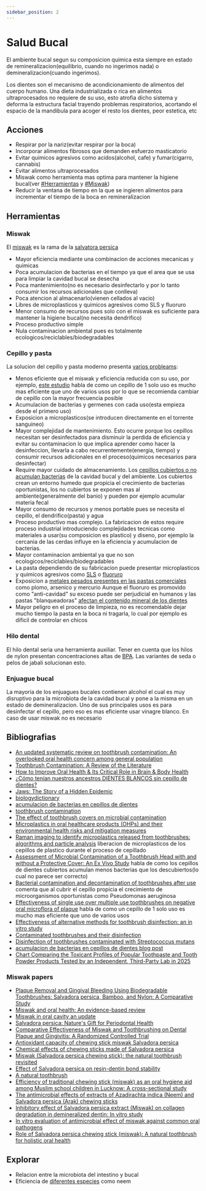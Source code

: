```yaml
---
sidebar_position: 2
---
```


# Salud Bucal

El ambiente bucal segun su composicion quimica esta siempre en estado de remineralizacion(equilibrio,
cuando no ingerimos nada) o demineralizacion(cuando ingerimos).

Los dientes son el mecanismo de acondicionamiento de alimentos del cuerpo humano. Una dieta industrializada o rica en alimentos
ultraprocesados no requiere de su uso, esto atrofia dicho sistema y deforma la estructura facial trayendo problemas respiratorios,
acortando el espacio de la mandibula para acoger el resto los dientes, peor estetica, etc

## Acciones

- Respirar por la nariz(evitar respirar por la boca)
- Incorporar alimentos fibrosos que demanden esfuerzo masticatorio
- Evitar quimicos agresivos como acidos(alcohol, cafe) y fumar(cigarro, cannabis)
- Evitar alimentos ultraprocesados
- Miswak como herramienta mas optima para mantener la higiene bucal(ver [#Herramientas](#herramientas) y [#Miswak](#miswak))
- Reducir la ventana de tiempo en la que se ingieren alimentos para incrementar el tiempo de la boca en remineralizacion

## Herramientas

### Miswak

El [miswak](https://en.wikipedia.org/wiki/Miswak) es la rama de la [salvatora persica](https://en.wikipedia.org/wiki/Salvadora_persica)
- Mayor eficiencia mediante una combinacion de acciones mecanicas y quimicas
- Poca acumulacion de bacterias en el tiempo ya que el area que se usa para limpiar la cavidad bucal se desecha
- Poca mantenimiento(no es necesario desinfectarlo y por lo tanto consumir los recursos adicionales que conlleva)
- Poca atencion al almacenarlo(vienen cellados al vacio)
- Libres de microplasticos y quimicos agresivos como SLS y fluoruro
- Menor consumo de recursos pues solo con el miswak es suficiente para mantener la higiene bucal(no necesita dendrifico)
- Proceso productivo simple
- Nula contaminacion ambiental pues es totalmente ecologicos/reciclables/biodegradables

### Cepillo y pasta

La solucion del cepillo y pasta moderno presenta [varios probleams](https://pubmed.ncbi.nlm.nih.gov/22315679/):
- Menos eficiente que el miswak y eficiencia reducida con su uso, por ejemplo, [este estudio](https://pubmed.ncbi.nlm.nih.gov/31879640/) habla de como un cepillo de 1
  solo uso es mucho mas eficiente que uno de varios usos por lo que se recomienda cambiar de cepillo con la mayor frecuencia posible
- Acumulacion de bacterias y germenes con cada uso(esta empieza desde el primero uso)
- Exposicion a microplasticos(se introducen directamente en el torrente sanguineo)
- Mayor complejidad de mantenimiento. Esto ocurre porque los cepillos necesitan ser desinfectados para disminuir la
  perdida de eficiencia y evitar su contaminacion lo que implica aprender como hacer la desinfeccion, llevarla a cabo
  recurrentemente(energia, tiempo) y consumir recursos adicionales en el proceso(quimicos necesarios para desinfectar)
- Require mayor cuidado de almacenamiento. Los [cepillos cubiertos o no acumulan bacterias](https://pmc.ncbi.nlm.nih.gov/articles/PMC7888916/) de la cavidad bucal y del
  ambiente. Los cubiertos crean un entorno humedo que propicia el crecimiento de bacterias oportunistas, los no cubiertos
  se exponen mas al ambiente(generalmente del banio) y pueden por ejemplo acumular materia fecal
- Mayor consumo de recursos y menos portable pues se necesita el cepillo, el dendrifico(pasta) y agua
- Proceso productivo mas complejo. La fabricacion de estos require proceso industrial introduciendo complejidades
  tecnicas como materiales a usar(su composicion es plastico) y diseno, por ejemplo la cercania de las cerdas influye
  en la eficiencia y acumulacion de bacterias.
- Mayor contaminacion ambiental ya que no son ecologicos/reciclables/biodegradables
- La pasta dependiendo de su fabricacion puede presentar microplasticos y quimicos agresivos como [SLS](https://en.wikipedia.org/wiki/Sodium_dodecyl_sulfate) o [fluoruro](https://pubmed.ncbi.nlm.nih.gov/36639015/)
- Exposicion a [metales pesados presentes en las pastas comerciales](https://tamararubin.com/2025/01/toothpaste-chart/) como plomo, arsenico y mercurio
  Aunque el fluoruro es promovido como "anti-cavidad" su exceso puede ser perjudicial en humanos y las pastas
  "blanqueadoras" [afectan el contenido mineral de los dientes](https://pubmed.ncbi.nlm.nih.gov/35265322/)
- Mayor peligro en el proceso de limpieza, no es recomendable dejar mucho tiempo la pasta en la boca ni tragarla, lo cual por
  ejemplo es dificil de controlar en chicos

### Hilo dental

El hilo dental seria una herramienta auxiliar. Tener en cuenta que los hilos de nylon presentan concentraciones altas de [BPA](https://en.wikipedia.org/wiki/Bisphenol_A).
Las variantes de seda o pelos de jabali solucionan esto.

### Enjuague bucal

La mayoria de los enjuagues bucales contienen alcohol el cual es muy disruptivo para la microbiota de la cavidad bucal
y pone a la misma en un estado de demineralizacion. Uno de sus principales usos es para desinfectar el cepillo, pero eso
es mas eficiente usar vinagre blanco. En caso de usar miswak no es necesario

## Bibliografias

- [An updated systematic review on toothbrush contamination: An overlooked oral health concern among general population](https://pubmed.ncbi.nlm.nih.gov/37680184/)
- [Toothbrush Contamination: A Review of the Literature](https://pmc.ncbi.nlm.nih.gov/articles/PMC3270454)
- [How to Improve Oral Health & Its Critical Role in Brain & Body Health](https://www.youtube.com/watch?v=zVCaYyUWWSw&t=5040s)
- [¿Cómo tenían nuestros ancestros DIENTES BLANCOS sin cepillo de dientes?](https://www.youtube.com/watch?v=KIlMpAbBG64&t=615s)
- [Jaws: The Story of a Hidden Epidemic](https://books.google.com.uy/books/about/Jaws.html?id=YvJUDwAAQBAJ&redir_esc=y)
- [biologydictionary](https://biologydictionary.net/teeth/)
- [acumulacion de bacterias en cepillos de dientes](https://www.hola.com/estar-bien/20211111199381/cepillo-de-dientes-bacterias/)
- [toothbrush contamination](https://pubmed.ncbi.nlm.nih.gov/22315679/)
- [The effect of toothbrush covers on microbial contamination](https://pmc.ncbi.nlm.nih.gov/articles/PMC7888916/)
- [Microplastics in oral healthcare products (OHPs) and their environmental health risks and mitigation measures](https://pubmed.ncbi.nlm.nih.gov/38092338/)
- [Raman imaging to identify microplastics released from toothbrushes: algorithms and particle analysis](https://pubmed.ncbi.nlm.nih.gov/37689132/) liberacion de microplasticos
de los cepillos de plastico durante el proceso de cepillado
- [Assessment of Microbial Contamination of a Toothbrush Head with and without a Protective Cover: An Ex Vivo Study](https://pubmed.ncbi.nlm.nih.gov/36875982/) habla de
como los cepillos de dientes cubiertos acumulan menos bacterias que los descubiertos(lo cual no parece ser correcto)
- [Bacterial contamination and decontamination of toothbrushes after use](https://pubmed.ncbi.nlm.nih.gov/17508674/) comenta que al cubrir el cepillo
propicia el crecimiento de microorganismos oportunistas como Pseudomonas aeruginosa
- [Effectiveness of single use over multiple use toothbrushes on negative oral microflora of plaque](https://pubmed.ncbi.nlm.nih.gov/31879640/) habla de como un cepillo
de 1 solo uso es mucho mas eficiente que uno de varios usos
- [Effectiveness of alternative methods for toothbrush disinfection: an in vitro study](https://pubmed.ncbi.nlm.nih.gov/24971388/)
- [Contaminated toothbrushes and their disinfection](https://pubmed.ncbi.nlm.nih.gov/7614433/)
- [Disinfection of toothbrushes contaminated with Streptococcus mutans](https://pubmed.ncbi.nlm.nih.gov/21874935/)
- [acumulacion de bacterias en cepillos de dientes blog post](https://www.hola.com/estar-bien/20211111199381/cepillo-de-dientes-bacterias/)
- [Chart Comparing the Toxicant Profiles of Popular Toothpaste and Tooth Powder Products Tested by an Independent, Third-Party Lab in 2025](https://tamararubin.com/2025/01/toothpaste-chart/)

### Miswak papers

- [Plaque Removal and Gingival Bleeding Using Biodegradable Toothbrushes: Salvadora persica, Bamboo, and Nylon: A Comparative Study](https://pubmed.ncbi.nlm.nih.gov/39511862/)
- [Miswak and oral health: An evidence-based review](https://pmc.ncbi.nlm.nih.gov/articles/PMC7296476/)
- [Miswak in oral cavity an update](https://pubmed.ncbi.nlm.nih.gov/25737893/)
- [Salvadora persica: Nature's Gift for Periodontal Health](https://pubmed.ncbi.nlm.nih.gov/33946353/)
- [Comparative Effectiveness of Miswak and Toothbrushing on Dental Plaque and Gingivitis: A Randomized Controlled Trial](https://pubmed.ncbi.nlm.nih.gov/39517363/)
- [Antioxidant capacity of chewing stick miswak Salvadora persica ](https://pubmed.ncbi.nlm.nih.gov/23432926/)
- [Chemical effects of chewing sticks made of Salvadora persica](https://pubmed.ncbi.nlm.nih.gov/30117638/)
- [Miswak (Salvadora persica chewing stick): the natural toothbrush revisited](https://pubmed.ncbi.nlm.nih.gov/24979958/)
- [Effect of Salvadora persica on resin-dentin bond stability](https://pubmed.ncbi.nlm.nih.gov/38684974/)
- [A natural toothbrush](https://dimensionsofdentalhygiene.com/article/a-natural-toothbrush/)
- [Efficiency of traditional chewing stick (miswak) as an oral hygiene aid among Muslim school children in Lucknow: A cross-sectional study](https://pmc.ncbi.nlm.nih.gov/articles/PMC3941275/)
- [The antimicrobial effects of extracts of Azadirachta indica (Neem) and Salvadora persica (Arak) chewing sticks ](https://pubmed.ncbi.nlm.nih.gov/10865390/)
- [Inhibitory effect of Salvadora persica extract (Miswak) on collagen degradation in demineralized dentin: In vitro study](https://pubmed.ncbi.nlm.nih.gov/33384799/)
- [In vitro evaluation of antimicrobial effect of miswak against common oral pathogens](https://pubmed.ncbi.nlm.nih.gov/24772151/)
- [Role of Salvadora persica chewing stick (miswak): A natural toothbrush for holistic oral health](https://pmc.ncbi.nlm.nih.gov/articles/PMC4813453/)

## Explorar

- Relacion entre la microbiota del intestino y bucal
- Eficiencia de [diferentes especies](https://www.perplexity.ai/search/which-checking-stick-is-more-e-OGOXk5UmT2OqYU1SCKI13A) como neem

